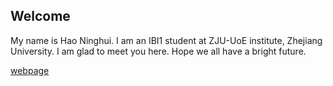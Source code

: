 ## Welcome 

My name is Hao Ninghui. 
I am an IBI1 student at ZJU-UoE institute, Zhejiang University.
I am glad to meet you here.
Hope we all have a bright future.

[webpage](https://c.zju.edu.cn/) 
